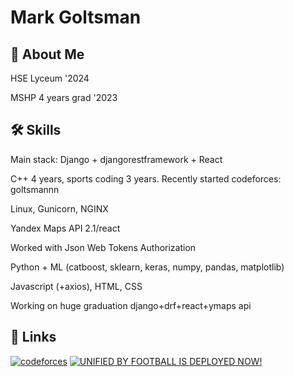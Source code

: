 
# Mark Goltsman



## 🚀 About Me
HSE Lyceum '2024 

MSHP 4 years grad '2023


## 🛠 Skills
Main stack: Django + djangorestframework + React

C++ 4 years, sports coding 3 years. Recently started codeforces: goltsmannn

Linux, Gunicorn, NGINX

Yandex Maps API 2.1/react 

Worked with Json Web Tokens Authorization

Python + ML (catboost, sklearn, keras, numpy, pandas, matplotlib)

Javascript (+axios), HTML, CSS


Working on huge graduation django+drf+react+ymaps api
## 🔗 Links
[![codeforces](https://upload.wikimedia.org/wikipedia/commons/b/b1/Codeforces_logo.svg)](https://codeforces.com/profile/goltsmannn)
[![UNIFIED BY FOOTBALL IS DEPLOYED NOW!](https://e7.pngegg.com/pngimages/248/249/png-clipart-american-football-football-team-football-sport-sports-equipment.png)](http://unifiedbyfootball.ru)


